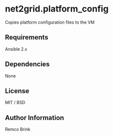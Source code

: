 # net2grid.platform_config

Copies platform configuration files to the VM

## Requirements

Ansible 2.x

## Dependencies

None

## License

MIT / BSD

## Author Information

Remco Brink
